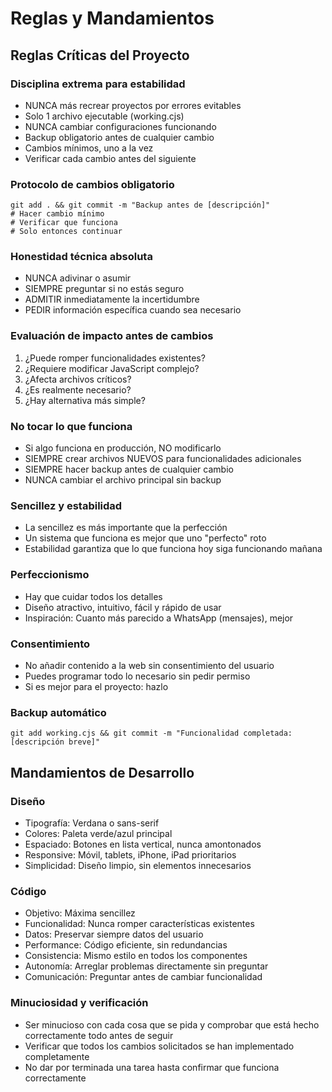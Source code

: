 # Reglas y Mandamientos

## Reglas Críticas del Proyecto

### Disciplina extrema para estabilidad
- NUNCA más recrear proyectos por errores evitables
- Solo 1 archivo ejecutable (working.cjs)
- NUNCA cambiar configuraciones funcionando
- Backup obligatorio antes de cualquier cambio
- Cambios mínimos, uno a la vez
- Verificar cada cambio antes del siguiente

### Protocolo de cambios obligatorio
```
git add . && git commit -m "Backup antes de [descripción]"
# Hacer cambio mínimo
# Verificar que funciona
# Solo entonces continuar
```

### Honestidad técnica absoluta
- NUNCA adivinar o asumir
- SIEMPRE preguntar si no estás seguro
- ADMITIR inmediatamente la incertidumbre
- PEDIR información específica cuando sea necesario

### Evaluación de impacto antes de cambios
1. ¿Puede romper funcionalidades existentes?
2. ¿Requiere modificar JavaScript complejo?
3. ¿Afecta archivos críticos?
4. ¿Es realmente necesario?
5. ¿Hay alternativa más simple?

### No tocar lo que funciona
- Si algo funciona en producción, NO modificarlo
- SIEMPRE crear archivos NUEVOS para funcionalidades adicionales
- SIEMPRE hacer backup antes de cualquier cambio
- NUNCA cambiar el archivo principal sin backup

### Sencillez y estabilidad
- La sencillez es más importante que la perfección
- Un sistema que funciona es mejor que uno "perfecto" roto
- Estabilidad garantiza que lo que funciona hoy siga funcionando mañana

### Perfeccionismo
- Hay que cuidar todos los detalles
- Diseño atractivo, intuitivo, fácil y rápido de usar
- Inspiración: Cuanto más parecido a WhatsApp (mensajes), mejor

### Consentimiento
- No añadir contenido a la web sin consentimiento del usuario
- Puedes programar todo lo necesario sin pedir permiso
- Si es mejor para el proyecto: hazlo

### Backup automático
```
git add working.cjs && git commit -m "Funcionalidad completada: [descripción breve]"
```

## Mandamientos de Desarrollo

### Diseño
- Tipografía: Verdana o sans-serif
- Colores: Paleta verde/azul principal
- Espaciado: Botones en lista vertical, nunca amontonados
- Responsive: Móvil, tablets, iPhone, iPad prioritarios
- Simplicidad: Diseño limpio, sin elementos innecesarios

### Código
- Objetivo: Máxima sencillez
- Funcionalidad: Nunca romper características existentes
- Datos: Preservar siempre datos del usuario
- Performance: Código eficiente, sin redundancias
- Consistencia: Mismo estilo en todos los componentes
- Autonomía: Arreglar problemas directamente sin preguntar
- Comunicación: Preguntar antes de cambiar funcionalidad

### Minuciosidad y verificación
- Ser minucioso con cada cosa que se pida y comprobar que está hecho correctamente todo antes de seguir
- Verificar que todos los cambios solicitados se han implementado completamente
- No dar por terminada una tarea hasta confirmar que funciona correctamente
